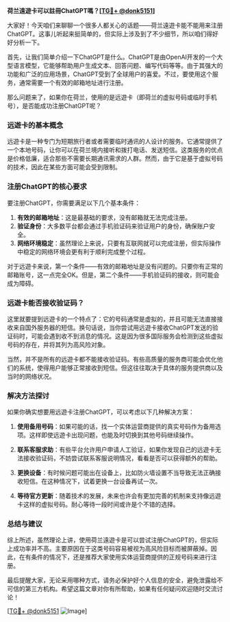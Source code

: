 **荷兰遠遊卡可以註冊ChatGPT嗎？[[TG💪+ @donk5151](https://t.me/s/donk5151)]**

大家好！今天咱们来聊聊一个很多人都关心的话题——荷兰遠遊卡能不能用来注册ChatGPT。这事儿听起来挺简单的，但实际上涉及到了不少细节，所以咱们得好好分析一下。

首先，让我们简单介绍一下ChatGPT是什么。ChatGPT是由OpenAI开发的一个大型语言模型，它能够帮助用户生成文本、回答问题、编写代码等等。由于其强大的功能和广泛的应用场景，ChatGPT受到了全球用户的喜爱。不过，要使用这个服务，通常需要一个有效的邮箱地址进行注册。

那么问题来了，如果你在荷兰，使用的是远遊卡（即荷兰的虚拟号码或临时手机号），是否能成功注册ChatGPT呢？

### **远遊卡的基本概念**

远遊卡是一种专门为短期旅行者或者需要临时通讯的人设计的服务。它通常提供了一个本地号码，让你可以在荷兰境内接听和拨打电话、发送短信。这类服务的优点是价格低廉，适合那些不需要长期通讯需求的人群。然而，由于它是基于虚拟号码的技术，因此在某些方面可能会受到限制。

### **注册ChatGPT的核心要求**

要注册ChatGPT，你需要满足以下几个基本条件：

1. **有效的邮箱地址**：这是最基础的要求，没有邮箱就无法完成注册。
2. **验证身份**：大多数平台都会通过手机验证码来验证用户的身份，确保账户安全。
3. **网络环境稳定**：虽然理论上来说，只要有互联网就可以完成注册，但实际操作中稳定的网络环境会更有利于顺利完成整个过程。

对于远遊卡来说，第一个条件——有效的邮箱地址是没有问题的。只要你有正常的邮箱账号，这一点完全OK。但是，第二个条件——手机验证码的接收，则可能会成为障碍。

### **远遊卡能否接收验证码？**

这里就要提到远遊卡的一个特点了：它的号码通常是虚拟的，并且可能无法直接接收来自国外服务器的短信。换句话说，当你尝试用远遊卡接收ChatGPT发送的验证码时，可能会遇到收不到消息的情况。这是因为很多国际服务会检测到这些虚拟号码的存在，并将其列为高风险对象。

当然，并不是所有的远遊卡都不能接收验证码。有些高质量的服务商可能会优化他们的系统，使得用户能够正常接收到短信。但这往往取决于具体的服务提供商以及当时的网络状况。

### **解决方法探讨**

如果你确实想要用远遊卡注册ChatGPT，可以考虑以下几种解决方案：

1. **使用备用号码**：如果可能的话，找一个实体运营商提供的真实号码作为备用选项。这样即使远遊卡出现问题，也能及时切换到其他号码继续操作。
   
2. **联系客服求助**：有些平台允许用户申请人工验证，如果你发现自己的远遊卡无法接收验证码，不妨尝试联系客服说明情况，看看是否可以获得额外的帮助。

3. **更换设备**：有时候问题可能出在设备上，比如防火墙设置不当导致无法正确接收短信。在这种情况下，试着更换一台设备再试一次。

4. **等待官方更新**：随着技术的发展，未来也许会有更加完善的机制来支持像远遊卡这样的虚拟号码。耐心等待一段时间或许是个不错的选择。

### **总结与建议**

综上所述，虽然理论上讲，使用荷兰遠遊卡是可以尝试注册ChatGPT的，但实际上成功率并不高。主要原因在于这类号码容易被视为高风险目标而被屏蔽掉。因此，在有条件的情况下，还是推荐大家使用实体运营商提供的正规号码来进行注册。

最后提醒大家，无论采用哪种方式，请务必保护好个人信息的安全，避免泄露给不可信的第三方机构。希望这篇文章对你有所帮助，如果有任何疑问欢迎随时交流讨论！

[[TG💪+ @donk5151](https://t.me/s/donk5151) ![Image](https://i.postimg.cc/rwNCRYN7/Snipaste-2025-04-30-17-27-05.png)]